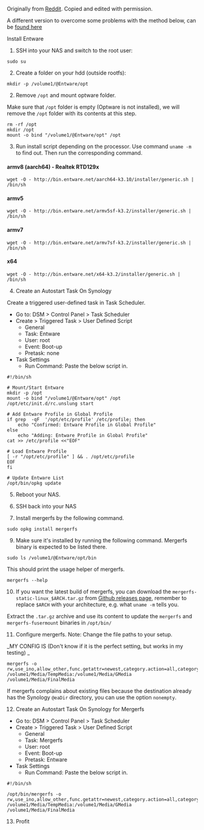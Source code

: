 Originally from [Reddit](https://www.reddit.com/r/synology/comments/etz32q/instructions_on_how_to_install_mergerfs_on_a/). Copied and edited with permission.

A different version to overcome some problems with the method below, can be [found here](https://web.archive.org/web/20221205205446/https://daniellemarco.nl/wp/2022/01/01/adding-mergerfs-to-your-synology/)

Install Entware

1. SSH into your NAS and switch to the root user:

```
sudo su
```

2. Create a folder on your hdd (outside rootfs):

```
mkdir -p /volume1/@Entware/opt
```

2. Remove `/opt` and mount optware folder.

Make sure that `/opt` folder is empty (Optware is not installed), we will remove the `/opt` folder with its contents at this step.

```
rm -rf /opt
mkdir /opt
mount -o bind "/volume1/@Entware/opt" /opt
```

3. Run install script depending on the processor. Use command `uname -m` to find out. Then run the corresponding command.

#### armv8 (aarch64) - Realtek RTD129x

```
wget -O - http://bin.entware.net/aarch64-k3.10/installer/generic.sh | /bin/sh
```

#### armv5

```
wget -O - http://bin.entware.net/armv5sf-k3.2/installer/generic.sh | /bin/sh
```

#### armv7

```
wget -O - http://bin.entware.net/armv7sf-k3.2/installer/generic.sh | /bin/sh
```

#### x64

```
wget -O - http://bin.entware.net/x64-k3.2/installer/generic.sh | /bin/sh
```

4. Create an Autostart Task On Synology

Create a triggered user-defined task in Task Scheduler.

- Go to: DSM > Control Panel > Task Scheduler
- Create > Triggered Task > User Defined Script
  - General
  - Task: Entware
  - User: root
  - Event: Boot-up
  - Pretask: none
- Task Settings
  - Run Command: Paste the below script in.

```
#!/bin/sh

# Mount/Start Entware
mkdir -p /opt
mount -o bind "/volume1/@Entware/opt" /opt
/opt/etc/init.d/rc.unslung start

# Add Entware Profile in Global Profile
if grep  -qF  '/opt/etc/profile' /etc/profile; then
	echo "Confirmed: Entware Profile in Global Profile"
else
	echo "Adding: Entware Profile in Global Profile"
cat >> /etc/profile <<"EOF"

# Load Entware Profile
[ -r "/opt/etc/profile" ] && . /opt/etc/profile
EOF
fi

# Update Entware List
/opt/bin/opkg update
```

5. Reboot your NAS.

6. SSH back into your NAS

7. Install mergerfs by the following command.

```
sudo opkg install mergerfs
```

9. Make sure it's installed by running the following command. Mergerfs binary is expected to be listed there.

```
sudo ls /volume1/@Entware/opt/bin
```

This should print the usage helper of mergerfs.

```
mergerfs --help
```

10. If you want the latest build of mergerfs, you can download the `mergerfs-static-linux_$ARCH.tar.gz` from [Github releases page](https://github.com/trapexit/mergerfs/releases/latest), remember to replace `$ARCH` with your architecture, e.g. what `uname -m` tells you.

Extract the `.tar.gz` archive and use its content to update the `mergerfs` and `mergerfs-fusermount` binaries in `/opt/bin/`

11. Configure mergerfs. Note: Change the file paths to your setup.

_MY CONFIG IS (Don't know if it is the perfect setting, but works in my testing) _

```
mergerfs -o rw,use_ino,allow_other,func.getattr=newest,category.action=all,category.create=ff,dropcacheonclose=true /volume1/Media/TempMedia:/volume1/Media/GMedia /volume1/Media/FinalMedia
```

If mergerfs complains about existing files because the destination already has the Synology `@eaDir` directory, you can use the option `nonempty`.

12. Create an Autostart Task On Synology for Mergerfs

- Go to: DSM > Control Panel > Task Scheduler
- Create > Triggered Task > User Defined Script
  - General
  - Task: Mergerfs
  - User: root
  - Event: Boot-up
  - Pretask: Entware
- Task Settings
  - Run Command: Paste the below script in.

```
#!/bin/sh

/opt/bin/mergerfs -o rw,use_ino,allow_other,func.getattr=newest,category.action=all,category.create=ff,dropcacheonclose=true /volume1/Media/TempMedia:/volume1/Media/GMedia /volume1/Media/FinalMedia

```

13. Profit
